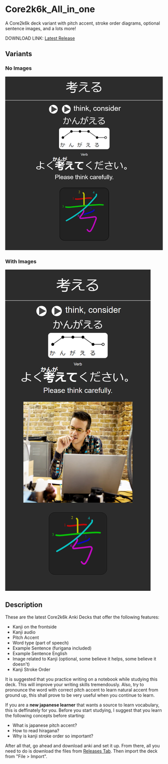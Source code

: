 # Core2k6k_All_in_one
A Core2k6k deck variant with pitch accent, stroke order diagrams, optional sentence images, and a lots more!

DOWNLOAD LINK: [Latest Release](https://github.com/amaank404/Core2k6k_All_in_one/releases/latest)

## Variants

### No Images
![without.png](without.png)

### With Images
![with.png](with.png)

## Description

These are the latest Core2k6k Anki Decks that offer the following features:

* Kanji on the frontside
* Kanji audio
* Pitch Accent
* Word type (part of speech)
* Example Sentence (furigana included)
* Example Sentence English
* Image related to Kanji (optional, some believe it helps, some believe it doesn't)
* Kanji Stroke Order

It is suggested that you practice writing on a notebook while studying this deck. This will improve your writing skills tremendously. Also, try to pronounce the word with correct pitch accent to learn natural accent from ground up, this shall prove to be very useful when you continue to learn.

If you are a **new japanese learner** that wants a source to learn vocabulary, this is deffinately for you. Before you start studying, I suggest that you learn the following concepts before starting:

* What is japanese pitch accent?
* How to read hiragana?
* Why is kanji stroke order so important?

After all that, go ahead and download anki and set it up. From there, all you need to do is download the files from [Releases Tab](https://github.com/amaank404/Core2k6k_All_in_one/releases/latest). Then import the deck from "File > Import".

